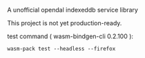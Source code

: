 A unofficial opendal indexeddb service library 

This project is not yet production-ready.


test command ( wasm-bindgen-cli 0.2.100 ):
```
wasm-pack test --headless --firefox
```